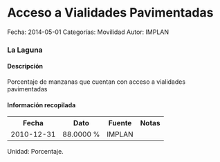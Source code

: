 Acceso a Vialidades Pavimentadas
=====

Fecha: 2014-05-01
Categorías: Movilidad
Autor: IMPLAN

### La Laguna

#### Descripción

Porcentaje de manzanas que cuentan con acceso a vialidades pavimentadas

#### Información recopilada

<table class="table table-hover table-bordered">
  <tr><th>Fecha</th><th>Dato</th><th>Fuente</th><th>Notas</th></tr>
  <tr><td>2010-12-31</td><td>88.0000 %</td><td>IMPLAN</td><td></td></tr>
</table>

Unidad: Porcentaje.

